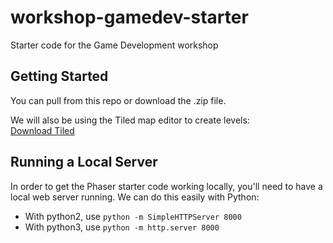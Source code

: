 # workshop-gamedev-starter
Starter code for the Game Development workshop

## Getting Started
You can pull from this repo or download the .zip file.

We will also be using the Tiled map editor to create levels:  
[Download Tiled](https://thorbjorn.itch.io/tiled)

## Running a Local Server
In order to get the Phaser starter code working locally, you'll need to have a local web server running. We can do this easily with Python:
- With python2, use `python -m SimpleHTTPServer 8000`
- With python3, use `python -m http.server 8000`
